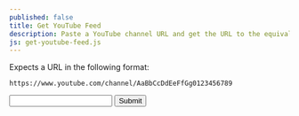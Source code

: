 ```yaml
---
published: false
title: Get YouTube Feed
description: Paste a YouTube channel URL and get the URL to the equivalent Atom Feed for use in your Microsub setup.
js: get-youtube-feed.js
---
```


Expects a URL in the following format:

<pre><code>https://www.youtube.com/channel/AaBbCcDdEeFfGg0123456789</code></pre>

<form class="get-youtube-feed">
    <input type="text" inputmode="url" id="url">
    <button type="submit">Submit</button>
</form>
